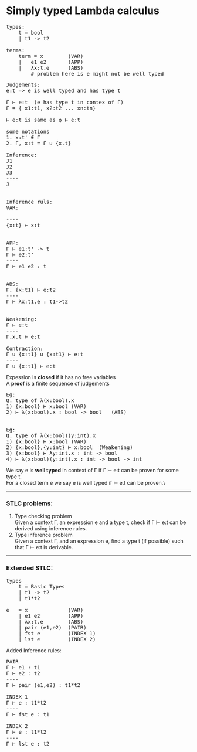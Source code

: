 
# Simply typed Lambda calculus
<pre>
types:
    t = bool 
    | t1 -> t2

terms:
    term = x        (VAR)
    |   e1 e2       (APP)
    |   λx:t.e      (ABS)
        # problem here is e might not be well typed
</pre>

<pre>
Judgements:
e:t => e is well typed and has type t

Γ ⊢ e:t  (e has type t in contex of Γ)
Γ = { x1:t1, x2:t2 ... xn:tn}

⊢ e:t is same as ϕ ⊢ e:t

some notations
1. x:t' ∉ Γ
2. Γ, x:t = Γ ∪ {x.t}

Inference:
J1
J2
J3
----
J


Inference ruls:
VAR:

----
{x:t} ⊢ x:t


APP:
Γ ⊢ e1:t' -> t
Γ ⊢ e2:t'
----
Γ ⊢ e1 e2 : t


ABS:
Γ, {x:t1} ⊢ e:t2
----
Γ ⊢ λx:t1.e : t1->t2


Weakening:
Γ ⊢ e:t
----
Γ,x.t ⊢ e:t

Contraction:
Γ ∪ {x:t1} ∪ {x:t1} ⊢ e:t
----
Γ ∪ {x:t1} ⊢ e:t
</pre>

Expession is **closed** if it has no free variables \
A **proof** is a finite sequence of judgements

<pre>
Eg:
Q. type of λ(x:bool).x
1) {x:bool} ⊢ x:bool (VAR)
2) ⊢ λ(x:bool).x : bool -> bool   (ABS)


Eg:
Q. type of λ(x:bool)(y:int).x
1) {x:bool} ⊢ x:bool (VAR)
2) {x:bool},{y:int} ⊢ x:bool  (Weakening)
3) {x:bool} ⊢ λy:int.x : int -> bool
4) ⊢ λ(x:bool)(y:int).x : int -> bool -> int
</pre>

We say e is **well typed** in context of Γ if Γ ⊢ e:t can be proven for some type t. \
For a closed term e we say e is well typed if ⊢ e.t can be proven.\


----
### STLC problems:
1. Type checking problem \
Given a context Γ, an expression e and a type t, check if Γ ⊢ e:t can  be derived using inference rules.
2. Type inference problem \
Given a context Γ, and an expression e, find a type t (if possible) such that Γ ⊢ e:t is derivable.
----

### Extended STLC:
<pre>
types
    t = Basic Types
    | t1 -> t2
    | t1*t2

e   = x             (VAR)
    | e1 e2         (APP)
    | λx:t.e        (ABS)
    | pair (e1,e2)  (PAIR)
    | fst e         (INDEX 1)
    | lst e         (INDEX 2)
</pre>

Added Inference rules:
<pre>
PAIR
Γ ⊢ e1 : t1
Γ ⊢ e2 : t2
----
Γ ⊢ pair (e1,e2) : t1*t2

INDEX 1
Γ ⊢ e : t1*t2
----
Γ ⊢ fst e : t1

INDEX 2
Γ ⊢ e : t1*t2
----
Γ ⊢ lst e : t2
</pre>

